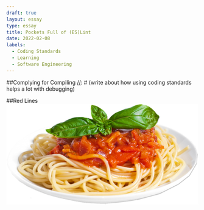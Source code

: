 ```yaml
---
draft: true
layout: essay
type: essay
title: Pockets Full of (ES)Lint
date: 2022-02-08
labels:
  - Coding Standards
  - Learning
  - Software Engineering
---
```


[//]: # (write about obsessions or how youre obsessed with keeping things the same)


##Complying for Compiling
[//]: # (write about how using coding standards helps a lot with debugging)

##Red Lines
<img class="ui medium right floated image" src="../images/spaghetti-code.png">

[//]: # (write about how using coding standards actually helps with knowing what stuff does, as well as good practices)
[//]: # (smtn about multiple return statements)

